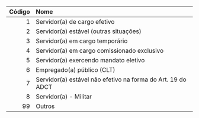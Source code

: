  | Código | Nome                                                        |
 | -----: | :---------------------------------------------------------- |
 | 1      | Servidor(a) de cargo efetivo                                |
 | 2      | Servidor(a) estável (outras situações)                      |
 | 3      | Servidor(a) em cargo temporário                             |
 | 4      | Servidor(a) em cargo comissionado exclusivo                 |
 | 5      | Servidor(a) exercendo mandato eletivo                       |
 | 6      | Empregado(a) público (CLT)                                  |
 | 7      | Servidor(a) estável não efetivo na forma do Art. 19 do ADCT |
 | 8      | Servidor(a) - Militar                                       |
 | 99     | Outros                                                      |
